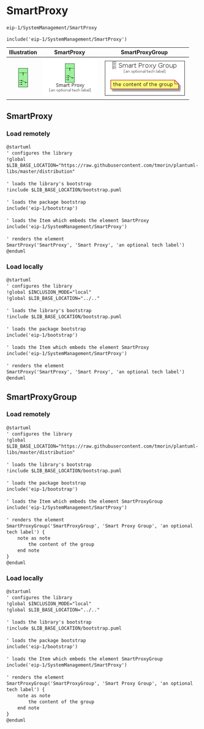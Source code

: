 # SmartProxy


```text
eip-1/SystemManagement/SmartProxy
```

```text
include('eip-1/SystemManagement/SmartProxy')
```



| Illustration | SmartProxy | SmartProxyGroup |
| :---: | :---: | :---: |
| ![illustration for Illustration](../../eip-1/SystemManagement/SmartProxy.png) | ![illustration for SmartProxy](../../eip-1/SystemManagement/SmartProxy.Local.png) | ![illustration for SmartProxyGroup](../../eip-1/SystemManagement/SmartProxyGroup.Local.png) |




## SmartProxy

### Load remotely
```plantuml
@startuml
' configures the library
!global $LIB_BASE_LOCATION="https://raw.githubusercontent.com/tmorin/plantuml-libs/master/distribution"

' loads the library's bootstrap
!include $LIB_BASE_LOCATION/bootstrap.puml

' loads the package bootstrap
include('eip-1/bootstrap')

' loads the Item which embeds the element SmartProxy
include('eip-1/SystemManagement/SmartProxy')

' renders the element
SmartProxy('SmartProxy', 'Smart Proxy', 'an optional tech label')
@enduml
```

### Load locally
```plantuml
@startuml
' configures the library
!global $INCLUSION_MODE="local"
!global $LIB_BASE_LOCATION="../.."

' loads the library's bootstrap
!include $LIB_BASE_LOCATION/bootstrap.puml

' loads the package bootstrap
include('eip-1/bootstrap')

' loads the Item which embeds the element SmartProxy
include('eip-1/SystemManagement/SmartProxy')

' renders the element
SmartProxy('SmartProxy', 'Smart Proxy', 'an optional tech label')
@enduml
```

## SmartProxyGroup

### Load remotely
```plantuml
@startuml
' configures the library
!global $LIB_BASE_LOCATION="https://raw.githubusercontent.com/tmorin/plantuml-libs/master/distribution"

' loads the library's bootstrap
!include $LIB_BASE_LOCATION/bootstrap.puml

' loads the package bootstrap
include('eip-1/bootstrap')

' loads the Item which embeds the element SmartProxyGroup
include('eip-1/SystemManagement/SmartProxy')

' renders the element
SmartProxyGroup('SmartProxyGroup', 'Smart Proxy Group', 'an optional tech label') {
    note as note
        the content of the group
    end note
}
@enduml
```

### Load locally
```plantuml
@startuml
' configures the library
!global $INCLUSION_MODE="local"
!global $LIB_BASE_LOCATION="../.."

' loads the library's bootstrap
!include $LIB_BASE_LOCATION/bootstrap.puml

' loads the package bootstrap
include('eip-1/bootstrap')

' loads the Item which embeds the element SmartProxyGroup
include('eip-1/SystemManagement/SmartProxy')

' renders the element
SmartProxyGroup('SmartProxyGroup', 'Smart Proxy Group', 'an optional tech label') {
    note as note
        the content of the group
    end note
}
@enduml
```


